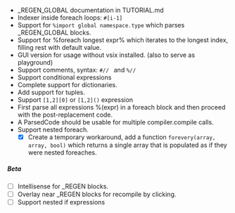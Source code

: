 ﻿- _REGEN_GLOBAL documentation in TUTORIAL.md
- Indexer inside foreach loops: `#[i-1]`
- Support for `%import global namespace.type` which parses _REGEN_GLOBAL blocks.
- Support for %foreach longest expr% which iterates to the longest index, filling rest with default value.
- GUI version for usage without vsix installed. (also to serve as playground)
- Support comments, syntax: `#// ` and `%// ` 
- Support conditional expressions
- Complete support for dictionaries.
- Add support for tuples.
- Support `[1,2][0]` or `[1,2]()` expression
- First parse all expressions %(expr) in a foreach block and then proceed with the post-replacement code.
- A ParsedCode should be usable for multiple compiler.compile calls.
- Support nested foreach.
    - [X] Create a temporary workaround, add a function `forevery(array, array, bool)` which returns a single array
    that is populated as if they were nested foreaches.

##### Beta
- [ ] Intellisense for _REGEN blocks.
- [ ] Overlay near _REGEN blocks for recompile by clicking.
- [ ] Support nested if expressions